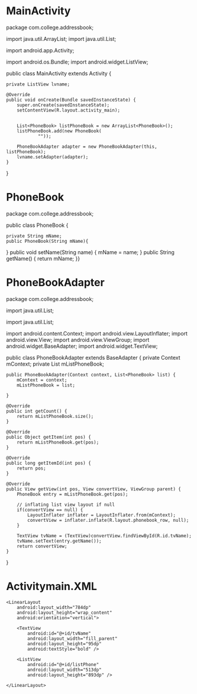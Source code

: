 # MainActivity
package com.college.addressbook;

import java.util.ArrayList;
import java.util.List;

import android.app.Activity;

import android.os.Bundle;
import android.widget.ListView;

public class MainActivity extends Activity {


    private ListView lvname;

    @Override
    public void onCreate(Bundle savedInstanceState) {
        super.onCreate(savedInstanceState);
        setContentView(R.layout.activity_main);


        List<PhoneBook> listPhoneBook = new ArrayList<PhoneBook>();
        listPhoneBook.add(new PhoneBook(
                ""));

        PhoneBookAdapter adapter = new PhoneBookAdapter(this, listPhoneBook);
        lvname.setAdapter(adapter);
    }
}
# PhoneBook
package com.college.addressbook;

public class PhoneBook {

    private String mName;
    public PhoneBook(String mName){
}
    public void setName(String name) {
        mName = name;
    }
    public String getName() {
        return mName;
    }}
 # PhoneBookAdapter
 package com.college.addressbook;

import java.util.List;

import java.util.List;

import android.content.Context;
import android.view.LayoutInflater;
import android.view.View;
import android.view.ViewGroup;
import android.widget.BaseAdapter;
import android.widget.TextView;

public class PhoneBookAdapter extends BaseAdapter {
    private Context mContext;
    private List<PhoneBook> mListPhoneBook;

    public PhoneBookAdapter(Context context, List<PhoneBook> list) {
        mContext = context;
        mListPhoneBook = list;

    }

    @Override
    public int getCount() {
        return mListPhoneBook.size();
    }

    @Override
    public Object getItem(int pos) {
        return mListPhoneBook.get(pos);
    }

    @Override
    public long getItemId(int pos) {
        return pos;
    }

    @Override
    public View getView(int pos, View convertView, ViewGroup parent) {
        PhoneBook entry = mListPhoneBook.get(pos);

        // inflating list view layout if null
        if(convertView == null) {
            LayoutInflater inflater = LayoutInflater.from(mContext);
            convertView = inflater.inflate(R.layout.phonebook_row, null);
        }

        TextView tvName = (TextView)convertView.findViewById(R.id.tvName);
        tvName.setText(entry.getName());
        return convertView;
    }
}

 
 # Activitymain.XML
 <?xml version="1.0" encoding="utf-8"?>
<LinearLayout xmlns:android="http://schemas.android.com/apk/res/android"
    android:orientation="horizontal"
    android:layout_width="fill_parent"
    android:layout_height="fill_parent"
    >

    <LinearLayout
        android:layout_width="784dp"
        android:layout_height="wrap_content"
        android:orientation="vertical">

        <TextView
            android:id="@+id/tvName"
            android:layout_width="fill_parent"
            android:layout_height="95dp"
            android:textStyle="bold" />

        <ListView
            android:id="@+id/listPhone"
            android:layout_width="513dp"
            android:layout_height="893dp" />

    </LinearLayout>

</LinearLayout>
